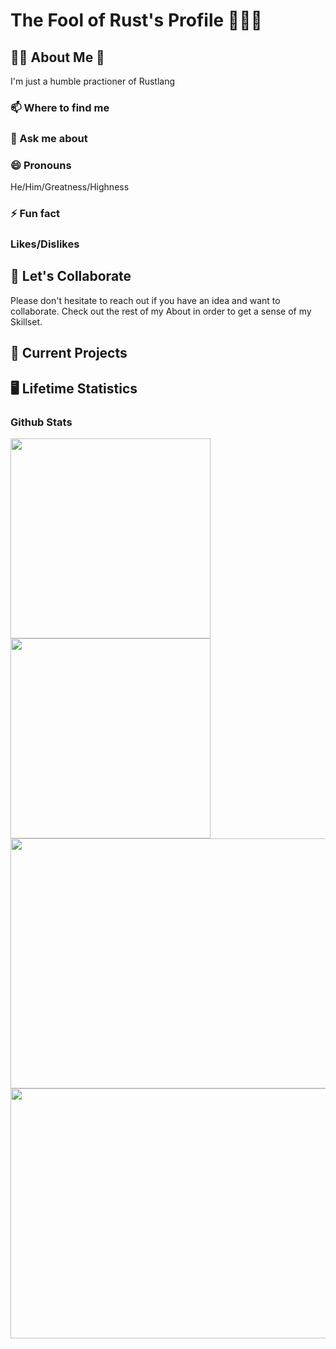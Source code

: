 <h1> The Fool of Rust's Profile 🙌🦀🙌 </h1>

<!-- ============================ -->
<!-- About Section -->
<h2>👑🧔 About Me 👑</h2>
	<!-- ========== -->
    <!-- Description-->
    <p> I'm just a humble practioner of Rustlang</p>

  <div>
	<!-- ================== -->
	<!-- Contact Information-->
    <h3> 📫 Where to find me </h3>
	<!-- ================== -->
    <!-- What to say to message me.-->
	<h3> 💬 Ask me about </h3>
	<!-- ================== -->
    <!-- Attack Helicopter protocol L-O-420691337-l -->
    <h3> 😄 Pronouns </h3>
	    <p>He/Him/Greatness/Highness</p>
	<!-- ================== -->
    <!-- The Actual About me -->
    <h3> ⚡ Fun fact </h3>
	<!-- ================== -->
    <!-- Piros the 3rd likes/dislikes from .hack//gu vol 3. -->
    <h3>Likes/Dislikes</h3>
  </div>

<!-- ============================ -->
<!-- Collaborative Efforts -->
<h2> 👯 Let's Collaborate </h2>
  <div>
    <p> Please don't hesitate to reach out if you have an idea and want to collaborate. Check out the rest of my About in order to get a sense of my Skillset. </p>  
  </div>

<!-- ============================ -->
<!-- What I’m currently working on -->
<h2>🔭 Current Projects </h2>

<!-- ============================ -->
<!-- Dev Stats -->
<h2> 🖥️ Lifetime Statistics </h2>
	<h3>Github Stats</h3>
	<div display="flex">
		<a href="https://github-readme-stats-nine-xi.vercel.app/api?username=JonTDean&count_private=true&show_icons=true&theme=vision-friendly-dark">
		  <img align="left" width="320" min-height="100%" margin="0" padding="0" src="https://github-readme-stats-nine-xi.vercel.app/api?username=JonTDean&count_private=true&show_icons=true&theme=maroongold" />
		</a>
		<a href="https://github-readme-stats-nine-xi.vercel.app/api/top-langs/?username=JonTDean&layout=compact&theme=vision-friendly-dark">
		  <img align="center" width="320" min-height="100%" margin="0" padding="0" src="https://github-readme-stats-nine-xi.vercel.app/api/top-langs/?username=JonTDean&layout=compact&theme=maroongold" />
		</a>
		<a href="https://github-readme-stats-nine-xi.vercel.app/api/wakatime?username=JonTDean&theme=vision-friendly-dark">
<!-- 		  <img align="right" width="320" min-height="100%" margin="0" padding="0" src="https://github-readme-stats-nine-xi.vercel.app/api/wakatime?username=JonTDean&theme=maroongold" /> -->
		</a>
	</div>
	<!-- WakaTime Stats -->
	<div>
		<div align="center">
			<a href="https://wakatime.com"><img width="600" height="400" src="https://wakatime.com/share/@JonTDean/d1a475eb-f52e-4b71-82c0-466e66ac0098.png" /></a>
		</div>
		<div align="center">
			<a href="https://wakatime.com"><img width="600" height="400" src="https://wakatime.com/share/@JonTDean/14f1dc61-556d-4df0-9488-e6fa519fde70.png" /></a>
		</div>
	</div>
<!-- ============================ -->
<!-- ============================ -->
<!-- ============================ -->

<!--

- 🌱 I’m currently learning ...



- 🤔 I’m looking for help with ...

-->
